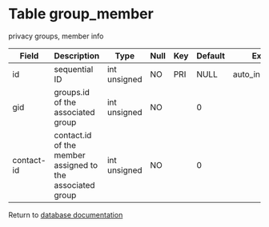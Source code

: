 Table group_member
===========
privacy groups, member info

| Field | Description | Type | Null | Key | Default | Extra |
| ----- | ----------- | ---- | ---- | --- | ------- | ----- |
| id         | sequential ID                                             | int unsigned | NO | PRI | NULL | auto_increment |    
| gid        | groups.id of the associated group                         | int unsigned | NO |     | 0    |                |    
| contact-id | contact.id of the member assigned to the associated group | int unsigned | NO |     | 0    |                |    

Return to [database documentation](help/database)
